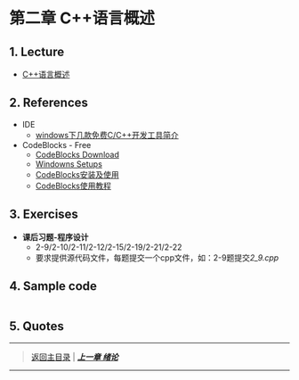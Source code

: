 # 第二章 C++语言概述
## 1. Lecture
- [C++语言概述](./PDFs/c%2B%2B2.pdf)

## 2. References
- IDE
  - [windows下几款免费C/C++开发工具简介](http://www.cnblogs.com/xusw/p/3617572.html)
- CodeBlocks - Free
  - [CodeBlocks Download](http://www.codeblocks.org/downloads/binaries)		
  - [Windowns Setups](http://sourceforge.net/projects/codeblocks/files/Binaries/16.01/Windows/codeblocks-16.01mingw-nosetup.zip)
  - [CodeBlocks安装及使用](http://blog.csdn.net/wang1127502020/article/details/50008973)
  - [CodeBlocks使用教程](http://download.csdn.net/download/l81372500/10001537)
  
## 3. Exercises
- **课后习题-程序设计**
  - 2-9/2-10/2-11/2-12/2-15/2-19/2-21/2-22
  - 要求提供源代码文件，每题提交一个cpp文件，如：2-9题提交*2_9.cpp*

## 4. Sample code
```c++

```

## 5. Quotes
	
---
> [返回主目录](https://cugwhp.github.io/OOPCPP/) | [***上一章 绪论***](./Ch1_Introduction.md)
---
